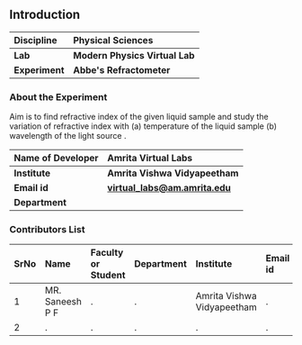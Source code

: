 ## Introduction


<b>Discipline | <b> Physical Sciences
:--|:--|
<b> Lab | <b> Modern Physics Virtual Lab
<b> Experiment|     <b> Abbe's Refractometer

### About the Experiment 

Aim is to find refractive index of the given liquid sample and study the variation of refractive index with (a) temperature of the liquid sample (b) wavelength of the light source .

<b>Name of Developer | <b> Amrita Virtual Labs
:--|:--|
<b> Institute | <b>  Amrita Vishwa Vidyapeetham
<b> Email id|     <b>  virtual_labs@am.amrita.edu
<b> Department |  

### Contributors List

SrNo | Name | Faculty or Student | Department| Institute | Email id
:--|:--|:--|:--|:--|:--|
1 | MR. Saneesh P F | . | . | Amrita Vishwa Vidyapeetham | .
2 | . | . | . | . | .

